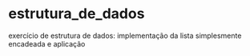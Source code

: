# estrutura_de_dados
exercício de estrutura de dados: implementação da lista simplesmente encadeada e aplicação
